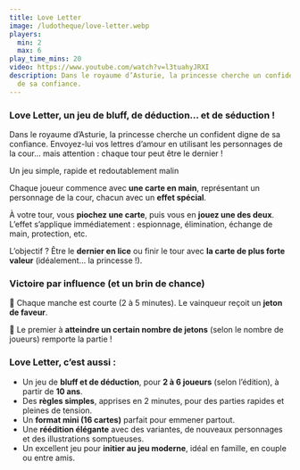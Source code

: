 ```yaml
---
title: Love Letter
image: /ludotheque/love-letter.webp
players:
  min: 2
  max: 6
play_time_mins: 20
video: https://www.youtube.com/watch?v=l3tuahyJRXI
description: Dans le royaume d’Asturie, la princesse cherche un confident digne
  de sa confiance.
---
```


### **Love Letter**, un jeu de bluff, de déduction… et de séduction !

Dans le royaume d’Asturie, la princesse cherche un confident digne de sa confiance. Envoyez-lui vos lettres d’amour en utilisant les personnages de la cour... mais attention : chaque tour peut être le dernier !

Un jeu simple, rapide et redoutablement malin

Chaque joueur commence avec **une carte en main**, représentant un personnage de la cour, chacun avec un **effet spécial**.

À votre tour, vous **piochez une carte**, puis vous en **jouez une des deux**. L’effet s’applique immédiatement : espionnage, élimination, échange de main, protection, etc.

L’objectif ? Être le **dernier en lice** ou finir le tour avec **la carte de plus forte valeur** (idéalement... la princesse !).

### Victoire par influence (et un brin de chance)

🎯 Chaque manche est courte (2 à 5 minutes). Le vainqueur reçoit un **jeton de faveur**.

👑 Le premier à **atteindre un certain nombre de jetons** (selon le nombre de joueurs) remporte la partie !

### Love Letter, c’est aussi :

- Un jeu de **bluff et de déduction**, pour **2 à 6 joueurs** (selon l’édition), à partir de **10 ans**.
- Des **règles simples**, apprises en 2 minutes, pour des parties rapides et pleines de tension.
- Un **format mini (16 cartes)** parfait pour emmener partout.
- Une **réédition élégante** avec des variantes, de nouveaux personnages et des illustrations somptueuses.
- Un excellent jeu pour **initier au jeu moderne**, idéal en famille, en couple ou entre amis.
